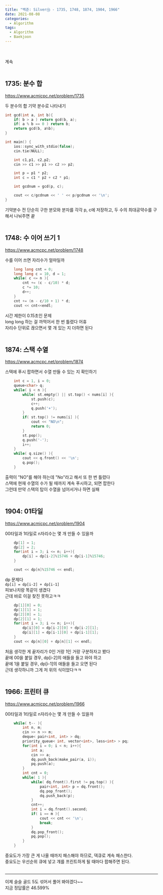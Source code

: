 ```yaml
---
title: "백준: Silver⑬ - 1735, 1748, 1874, 1904, 1966"
date: 2021-08-08
categories:
  - Algorithm
tags:
  - Algorithm
  - Baekjoon
---
```


<br></br>
계속
<br></br>

## 1735: 분수 합
https://www.acmicpc.net/problem/1735

두 분수의 합 기약 분수로 나타내기

```cpp
int gcd(int a, int b){
    if( b > a ) return gcd(b, a);
    if( a % b == 0 ) return b;
    return gcd(b, a%b);
}

int main() {
    ios::sync_with_stdio(false);
    cin.tie(NULL);

    int c1,p1, c2,p2;
    cin >> c1 >> p1 >> c2 >> p2;

    int p = p1 * p2;
    int c = c1 * p2 + c2 * p1;

    int gcdnum = gcd(p, c);

    cout << c/gcdnum << ' ' << p/gcdnum << '\n';
}
```
기약분수 전 단순히 구한 분모와 분자를 각각 p, c에 저장하고, 두 수의 최대공약수를 구해서 나눠주면 끝
<br></br>

## 1748: 수 이어 쓰기 1
https://www.acmcpc.net/problem/1748

수를 이어 쓰면 자리수가 얼마일까

```cpp
    long long cnt = 0;
    long long c = 10, d = 1;
    while( c <= n ){
        cnt += (c - c/10) * d;
        c *= 10;
        d++;
    }
    cnt += (n - c/10 + 1) * d;
    cout << cnt<<endl;
```
시간 제한이 0.15초인 문제  
long long 하는 걸 까먹어서 한 번 틀렸다 어휴  
자리수 단위로 끊으면서 몇 개 있는 지 더하면 된다
<br></br>

## 1874: 스택 수열
https://www.acmcpc.net/problem/1874

스택에 푸시 팝하면서 수열 만들 수 있는 지 확인하기

```cpp
    int c = 1, i = 0;
    queue<char> q;
    while( i < n ){
        while( st.empty() || st.top() < nums[i] ){
            st.push(c);
            c++;
            q.push('+');
        }
        if( st.top() != nums[i] ){
            cout << "NO\n";
            return 0;
        }
        st.pop();
        q.push('-');
        i++;
    }
    while( q.size() ){
        cout << q.front() << '\n';
        q.pop();
    }
```
출력이 "NO"를 해야 하는데 "No"라고 해서 또 한 번 틀렸다  
스택에 현재 수열의 수가 될 때까지 계속 푸시하고, 되면 팝한다  
그런데 만약 스택의 탑이 수열을 넘어서거나 하면 실패
<br></br>

## 1904: 01타일
https://www.acmicpc.net/problem/1904

00타일과 1타일로 n자리수는 몇 개 만들 수 있을까

```cpp
    dp[1] = 1;
    dp[2] = 2;
    for(int i = 3; i <= n; i++){
        dp[i] = dp[i-2]%15746 + dp[i-1]%15746;
    }

    cout << dp[n]%15746 << endl;
```
dp 문제다  
`dp[i] = dp[i-2] + dp[i-1]`  
피보나치랑 똑같이 생겼다  
근데 바로 이걸 찾진 못하고ㅋㅋ
```cpp
    dp[1][0] = 0;
    dp[1][1] = 1;
    dp[2][0] = 1;
    dp[2][1] = 1;
    for(int i = 3; i <= n; i++){
        dp[i][0] = dp[i-2][0] + dp[i-2][1];
        dp[i][1] = dp[i-1][0] + dp[i-1][1];
    }
    cout << dp[n][0] + dp[n][1] << endl;
```
처음 생각한 게 끝자리가 0인 거랑 1인 거랑 구분하자고 봤다  
끝에 00을 붙일 경우, dp[i-2]의 애들을 들고 와야 하고  
끝에 1을 붙일 경우, dp[i-1]의 애들을 들고 오면 된다  
근데 생각하니까 그게 저 위의 식이었다ㅋㅋ
<br></br>

## 1966: 프린터 큐
https://www.acmicpc.net/problem/1966

00타일과 1타일로 n자리수는 몇 개 만들 수 있을까

```cpp
    while( t-- ){
        int n, m;
        cin >> n >> m;
        deque< pair<int, int> > dq;
        priority_queue< int, vector<int>, less<int> > pq;
        for(int i = 0; i < n; i++){
            int a;
            cin >> a;
            dq.push_back(make_pair(a, i));
            pq.push(a);
        }
        int cnt = 0;
        while( 1 ){
            while( dq.front().first != pq.top() ){
                pair<int, int> p = dq.front();
                dq.pop_front();
                dq.push_back(p);
            }
            cnt++;
            int i = dq.front().second;
            if( i == m ){
                cout << cnt << '\n';
                break;
            }
            dq.pop_front();
            pq.pop();
        }
    }
```
중요도가 가장 큰 게 나올 때까지 패스해야 하므로, 덱큐로 계속 패스한다.  
중요도는 우선순위 큐에 넣고 걔를 프린트하게 될 때마다 팝해주면 된다.
<br></br>

---
이제 슬슬 골드 5도 섞어서 풀어 봐야겠다~~  
지금 정답률은 46.599%
<br></br>
